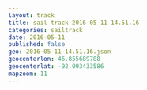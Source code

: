 ```yaml
---
layout: track
title: sail track 2016-05-11-14.51.16
categories: sailtrack
date: 2016-05-11
published: false
geo: 2016-05-11-14.51.16.json
geocenterlon: 46.855689788
geocenterlat: -92.093433586
mapzoom: 11
---
```


